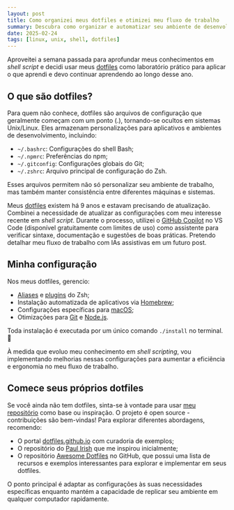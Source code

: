 ```yaml
---
layout: post
title: Como organizei meus dotfiles e otimizei meu fluxo de trabalho
summary: Descubra como organizar e automatizar seu ambiente de desenvolvimento usando dotfiles. Um guia prático sobre shell script, personalização do terminal e gerenciamento de configurações para desenvolvedores.
date: 2025-02-24
tags: [linux, unix, shell, dotfiles]
---
```


Aproveitei a semana passada para aprofundar meus conhecimentos em _shell script_ e decidi usar meus [dotfiles](https://github.com/tcelestino/dotfiles) como laboratório prático para aplicar o que aprendi e devo continuar aprendendo ao longo desse ano.

## O que são dotfiles?

Para quem não conhece, dotfiles são arquivos de configuração que geralmente começam com um ponto (.), tornando-se ocultos em sistemas Unix/Linux. Eles armazenam personalizações para aplicativos e ambientes de desenvolvimento, incluindo:

* `~/.bashrc`: Configurações do shell Bash;
* `~/.npmrc`: Preferências do npm;
* `~/.gitconfig`: Configurações globais do Git;
* `~/.zshrc`: Arquivo principal de configuração do Zsh.

Esses arquivos permitem não só personalizar seu ambiente de trabalho, mas também manter consistência entre diferentes máquinas e sistemas.

Meus [dotfiles](https://github.com/tcelestino/dotfiles) existem há 9 anos e estavam precisando de atualização. Combinei a necessidade de atualizar as configurações com meu interesse recente em _shell script_. Durante o processo, utilizei o [GitHub Copilot](https://code.visualstudio.com/docs/copilot/overview) no VS Code (disponível gratuitamente com limites de uso) como assistente para verificar sintaxe, documentação e sugestões de boas práticas. Pretendo detalhar meu fluxo de trabalho com IAs assistivas em um futuro post.

## Minha configuração

Nos meus dotfiles, gerencio:

* [Aliases](https://github.com/tcelestino/dotfiles/blob/main/zsh/aliases.zsh) e [plugins](https://github.com/tcelestino/dotfiles/blob/main/zsh/.zshrc#L5) do Zsh;
* Instalação automatizada de aplicativos via [Homebrew](https://github.com/tcelestino/dotfiles/blob/main/Brewfile);
* Configurações específicas para [macOS](https://github.com/tcelestino/dotfiles/blob/main/.macos);
* Otimizações para [Git](https://github.com/tcelestino/dotfiles/tree/main/git) e [Node.js](https://github.com/tcelestino/dotfiles/blob/main/.npmrc).

Toda instalação é executada por um único comando `./install` no terminal. 🚀

À medida que evoluo meu conhecimento em _shell scripting_, vou implementando melhorias nessas configurações para aumentar a eficiência e ergonomia no meu fluxo de trabalho.

## Comece seus próprios dotfiles

Se você ainda não tem dotfiles, sinta-se à vontade para usar [meu repositório](https://github.com/tcelestino/dotfiles) como base ou inspiração. O projeto é open source - contribuições são bem-vindas! Para explorar diferentes abordagens, recomendo:

* O portal [dotfiles.github.io](https://dotfiles.github.io/) com curadoria de exemplos;
* O repositório do [Paul Irish](https://github.com/paulirish/dotfiles) que me inspirou inicialmente;
* O repositório [Awesome Dotfiles](https://github.com/webpro/awesome-dotfiles) no GitHub, que possui uma lista de recursos e exemplos interessantes para explorar e implementar em seus dotfiles.

O ponto principal é adaptar as configurações às suas necessidades específicas enquanto mantém a capacidade de replicar seu ambiente em qualquer computador rapidamente.

